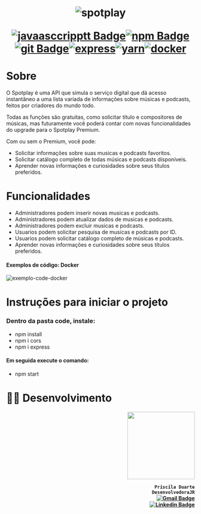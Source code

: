 <h1 align="center">  

![spotplay](https://user-images.githubusercontent.com/49458473/143304353-bb855219-09c0-4aeb-973a-050b0ef1d99a.png)

[![javaasccripptt Badge](https://img.shields.io/badge/JavaScript-323330?style=for-the-badge&logo=javascript&logoColor=F7DF1E&link=https://github.com/prisciladuarte)](https://github.com/prisciladuarte)[![npm Badge](https://img.shields.io/badge/npm-CB3837?style=for-the-badge&logo=npm&logoColor=white&link=https://github.com/prisciladuarte)](https://github.com/prisciladuarte)[![git Badge](https://img.shields.io/badge/Git-F05032?style=for-the-badge&logo=git&logoColor=white&link=https://github.com/prisciladuarte)](https://github.com/prisciladuarte)[![express](https://img.shields.io/badge/Express.js-404D59?style=for-the-badge&link=https://github.com/prisciladuarte)](https://github.com/prisciladuarte)[![yarn](https://img.shields.io/badge/Yarn-2C8EBB?style=for-the-badge&logo=yarn&logoColor=white&link=https://github.com/prisciladuarte)](https://github.com/prisciladuarte)[![docker](https://img.shields.io/badge/Docker-2CA5E0?style=for-the-badge&logo=docker&logoColor=white&link=https://github.com/prisciladuarte)](https://github.com/prisciladuarte)


</h1>

<h1>Sobre </h1>

O Spotplay é uma API que simula o serviço digital que dá acesso instantâneo a uma lista variada de informações sobre músicas e podcasts, feitos por criadores do mundo todo.

Todas as funções são gratuitas, como solicitar título e compositores de músicas, mas futuramente você poderá contar com novas funcionalidades do upgrade para o Spotplay Premium.

Com ou sem o Premium, você pode:

* Solicitar informações sobre suas musicas e podcasts favoritos.
* Solicitar catálogo completo de todas músicas e podcasts disponíveis.
* Aprender novas informações e curiosidades sobre seus títulos preferidos.

<h1>Funcionalidades </h1>

* Administradores podem inserir novas musicas e podcasts.
* Administradores podem atualizar dados de musicas e podcasts.
* Administradores podem excluir musicas e podcasts.
* Usuarios podem solicitar pesquisa de musicas e podcasts por ID.
* Usuarios podem solicitar catálogo completo de músicas e podcasts.
* Aprender novas informações e curiosidades sobre seus títulos preferidos.

 
 </h4>
 
 <h4> Exemplos de código: Docker </h4>
 
![exemplo-code-docker](https://user-images.githubusercontent.com/49458473/153309245-1750b1c2-47f9-4e7b-bac3-d6ef84761296.png)

<h1> Instruções para iniciar o projeto</h1>

<h3> Dentro da pasta code, instale: </h3>

 * npm install
 * npm i cors
 * npm i express

<h4> Em seguida execute o comando: </h4>

* npm start

 <h1>👩‍💻 Desenvolvimento </h1>
 
 <h4 align="right" > 
 <img src="https://user-images.githubusercontent.com/49458473/143021575-da019336-5347-4309-8b47-eeead2b624a6.png" width="180">

 ```Priscila Duarte``` <br>
 ```DesenvolvedoraJR```  <br>
[![Gmail Badge](https://img.shields.io/badge/-duartecostap@gmail.com-c14438?style=flat-square&logo=Gmail&logoColor=white&link=mailto:duartecostap@gmail.com)](mailto:duartecostap@gmail.com) <br>
 [![Linkedin Badge](https://img.shields.io/badge/-LinkedIn-blue?style=flat-square&logo=Linkedin&logoColor=white&link=https://https://www.linkedin.com/in/prisciladuarte1993/)](https://www.linkedin.com/in/prisciladuarte1993/)

